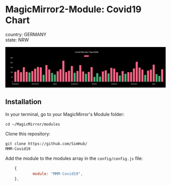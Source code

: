 # MagicMirror2-Module: Covid19 Chart

country: GERMANY  
state: NRW

<img src="./chart.png" alt="chart">

## Installation

In your terminal, go to your MagicMirror's Module folder:

```
cd ~/MagicMirror/modules
```

Clone this repository:

```
git clone https://github.com/SimHub/
MMM-Covid19
```

Add the module to the modules array in the `config/config.js` file:

```javascript
    {
            module: "MMM-Covid19",
    },
```
